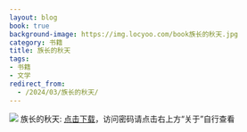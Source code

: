 ```yaml
---
layout: blog
book: true
background-image: https://img.locyoo.com/book族长的秋天.jpg
category: 书籍
title: 族长的秋天
tags:
- 书籍
- 文学
redirect_from:
  - /2024/03/族长的秋天/
---
```

![](https://img.locyoo.com/book族长的秋天.jpg)
族长的秋天: <a name = "ref1" href="https://url18.ctfile.com/f/50983618-1350065921-5b7079?p=3619">点击下载</a>，访问密码请点击右上方“关于”自行查看